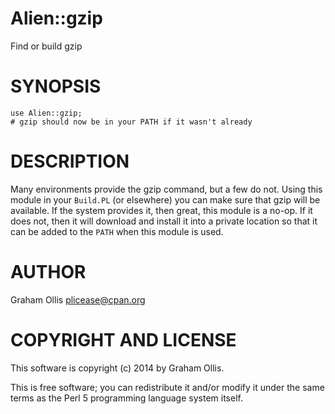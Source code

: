# Alien::gzip

Find or build gzip

# SYNOPSIS

    use Alien::gzip;
    # gzip should now be in your PATH if it wasn't already

# DESCRIPTION

Many environments provide the gzip command, but a few do not.
Using this module in your `Build.PL` (or elsewhere) you can
make sure that gzip will be available.  If the system provides
it, then great, this module is a no-op.  If it does not, then
it will download and install it into a private location so that
it can be added to the `PATH` when this module is used.

# AUTHOR

Graham Ollis <plicease@cpan.org>

# COPYRIGHT AND LICENSE

This software is copyright (c) 2014 by Graham Ollis.

This is free software; you can redistribute it and/or modify it under
the same terms as the Perl 5 programming language system itself.
